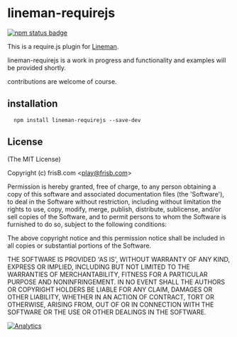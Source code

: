 lineman-requirejs
===

[![npm status badge](https://nodei.co/npm/lineman-requirejs.png?stars=true&downloads=true)](https://nodei.co/npm/lineman-requirejs/)

This is a require.js plugin for [Lineman](http://linemanjs.com).

lineman-requirejs is a work in progress and functionality and examples will be provided shortly.

contributions are welcome of course.

## installation

```
  npm install lineman-requirejs --save-dev
```

## License

(The MIT License)

Copyright (c) frisB.com &lt;play@frisb.com&gt;

Permission is hereby granted, free of charge, to any person obtaining
a copy of this software and associated documentation files (the
'Software'), to deal in the Software without restriction, including
without limitation the rights to use, copy, modify, merge, publish,
distribute, sublicense, and/or sell copies of the Software, and to
permit persons to whom the Software is furnished to do so, subject to
the following conditions:

The above copyright notice and this permission notice shall be
included in all copies or substantial portions of the Software.

THE SOFTWARE IS PROVIDED 'AS IS', WITHOUT WARRANTY OF ANY KIND,
EXPRESS OR IMPLIED, INCLUDING BUT NOT LIMITED TO THE WARRANTIES OF
MERCHANTABILITY, FITNESS FOR A PARTICULAR PURPOSE AND NONINFRINGEMENT.
IN NO EVENT SHALL THE AUTHORS OR COPYRIGHT HOLDERS BE LIABLE FOR ANY
CLAIM, DAMAGES OR OTHER LIABILITY, WHETHER IN AN ACTION OF CONTRACT,
TORT OR OTHERWISE, ARISING FROM, OUT OF OR IN CONNECTION WITH THE
SOFTWARE OR THE USE OR OTHER DEALINGS IN THE SOFTWARE.

[![Analytics](https://ga-beacon.appspot.com/UA-40562957-2/lineman-requirejs/readme)](https://github.com/igrigorik/ga-beacon)
